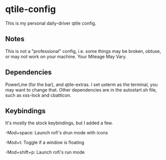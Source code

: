 # qtile-config
This is my personal daily-driver qtile config.

## Notes
This is not a "professional" config, i.e. some things may be broken, obtuse,
or may not work on your machine. Your Mileage May Vary.

## Dependencies
PowerLine (for the bar), and qtile-extras. I set uxterm as the terminal, you
may want to change that. Other dependencies are in the autostart.sh file, such as xss-lock and cbatticon.

## Keybindings
It's mostly the stock keybindings, but I added a few.

-Mod+space: Launch rofi's drun mode with icons

-Mod+t: Toggle if a window is floating

-Mod+shift+p: Launch rofi's run mode
